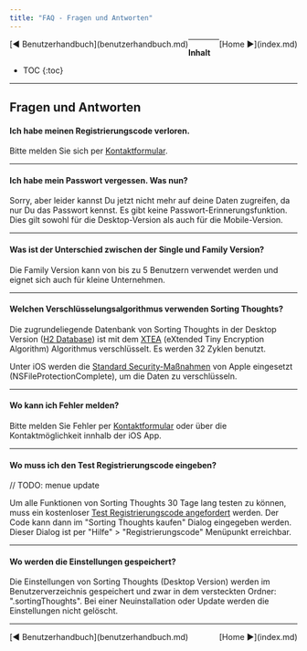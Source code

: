 ```yaml
---
title: "FAQ - Fragen und Antworten"
---
```


<div class="pageNavigation">
<div style="float:left;">
   [◀️ Benutzerhandbuch](benutzerhandbuch.md)
</div>
<div style="float:right;">
  [Home ▶️](index.md)
</div>
</div>

---------------
__Inhalt__
* TOC
{:toc}
---------------

## Fragen und Antworten



#### Ich habe meinen Registrierungscode verloren.

Bitte melden Sie sich per [Kontaktformular](https://www.sortingthoughts.de/blog/de/report-a-bug/).

---------------

#### Ich habe mein Passwort vergessen. Was nun?

Sorry, aber leider kannst Du jetzt nicht mehr auf deine Daten zugreifen, da nur Du das Passwort kennst. Es gibt keine Passwort-Erinnerungsfunktion. Dies gilt sowohl für die Desktop-Version als auch für die Mobile-Version.

---------------

#### Was ist der Unterschied zwischen der Single und Family Version?

Die Family Version kann von bis zu 5 Benutzern verwendet werden und eignet sich auch für kleine Unternehmen.  

---------------

#### Welchen Verschlüsselungsalgorithmus verwenden Sorting Thoughts?

Die zugrundeliegende Datenbank von Sorting Thoughts in der Desktop Version ([H2 Database](http://www.h2database.com/)) ist mit dem [XTEA](http://de.wikipedia.org/wiki/Extended_Tiny_Encryption_Algorithm) (eXtended Tiny Encryption Algorithm) Algorithmus verschlüsselt. Es werden 32 Zyklen benutzt.

Unter iOS werden die [Standard Security-Maßnahmen](https://images.apple.com/de/business/docs/iOS_Security_Guide.pdf) von Apple eingesetzt (NSFileProtectionComplete), um die Daten zu verschlüsseln.

---------------

#### Wo kann ich Fehler melden?

Bitte melden Sie Fehler per [Kontaktformular](https://www.sortingthoughts.de/blog/de/report-a-bug/) oder über die Kontaktmöglichkeit innhalb der iOS App.

---------------

#### Wo muss ich den Test Registrierungscode eingeben?

// TODO: menue update

Um alle Funktionen von Sorting Thoughts 30 Tage lang testen zu können, muss ein kostenloser [Test Registrierungscode angefordert](https://www.sortingthoughts.de/blog/de/test-sorting-thoughts/) werden. Der Code kann dann im "Sorting Thoughts kaufen" Dialog eingegeben werden. Dieser Dialog ist per "Hilfe" > "Registrierungscode" Menüpunkt erreichbar.

---------------

#### Wo werden die Einstellungen gespeichert?

Die Einstellungen von Sorting Thoughts (Desktop Version) werden im Benutzerverzeichnis gespeichert und zwar in dem versteckten Ordner: ".sortingThoughts". Bei einer Neuinstallation oder Update werden die Einstellungen nicht gelöscht.


---------------

<div class="pageNavigation">
<div style="float:left;">
   [◀️ Benutzerhandbuch](benutzerhandbuch.md)
</div>
<div style="float:right;">
  [Home ▶️](index.md)
</div>
</div>
